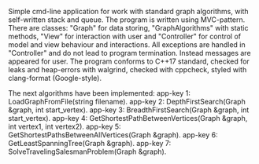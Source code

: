Simple cmd-line application for work with standard graph algorithms, with self-written stack and queue.
The program is written using MVC-pattern. There are classes: "Graph" for data storing, "GraphAlgorithms" with static methods, "View" for interaction with user and "Controller" for control of model and view behaviour and interactions.
All exceptions are handled in "Controller" and do not lead to program termination. Instead messages are appeared for user.
The program conforms to C++17 standard, checked for leaks and heap-errors with walgrind, checked with cppcheck, styled with clang-format (Google-style). 

The next algorithms have been implemented:
app-key 1: LoadGraphFromFile(string filename).
app-key 2: DepthFirstSearch(Graph &graph, int start_vertex).
app-key 3: BreadthFirstSearch(Graph &graph, int start_vertex).
app-key 4: GetShortestPathBetweenVertices(Graph &graph, int vertex1, int vertex2).
app-key 5: GetShortestPathsBetweenAllVertices(Graph &graph).
app-key 6: GetLeastSpanningTree(Graph &graph).
app-key 7: SolveTravelingSalesmanProblem(Graph &graph).

